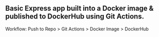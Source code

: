 ## Basic Express app built into a Docker image & published to DockerHub using Git Actions.
Workflow: Push to Repo > Git Actions > Docker Image > DockerHub
